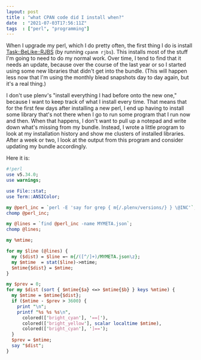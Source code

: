```yaml
---
layout: post
title : "what CPAN code did I install when?"
date  : "2021-07-03T17:56:11Z"
tags  : ["perl", "programming"]
---
```

When I upgrade my perl, which I do pretty often, the first thing I do is
install [Task::BeLike::RJBS](https://metacpan.org/pod/Task::BeLike::RJBS) (by
running `cpanm rjbs`).  This installs most of the stuff I'm going to need to do
my normal work.  Over time, I tend to find that it needs an update, because
over the course of the last year or so I started using some new libraries that
didn't get into the bundle.  (This will happen less now that I'm using the
monthly blead snapshots day to day again, but it's a real thing.)

I don't use plenv's "install everything I had before onto the new one," because
I want to keep track of what I install every time.  That means that for the
first few days after installing a new perl, I end up having to install some
library that's not there when I go to run some program that I run now and then.
When that happens, I don't want to pull up a notepad and write down what's
missing from my bundle.  Instead, I wrote a little program to look at my
installation history and show me clusters of installed libraries.  After a week
or two, I look at the output from this program and consider updating my bundle
accordingly.

Here it is:

```perl
#!perl
use v5.34.0;
use warnings;

use File::stat;
use Term::ANSIColor;

my @perl_inc = `perl -E 'say for grep { m{/.plenv/versions/} } \@INC'`;
chomp @perl_inc;

my @lines = `find @perl_inc -name MYMETA.json`;
chomp @lines;

my %mtime;

for my $line (@lines) {
  my ($dist) = $line =~ m{/([^/]+)/MYMETA.json\z};
  my $mtime  = stat($line)->mtime;
  $mtime{$dist} = $mtime;
}

my $prev = 0;
for my $dist (sort { $mtime{$a} <=> $mtime{$b} } keys %mtime) {
  my $mtime = $mtime{$dist};
  if ($mtime - $prev > 3600) {
    print "\n";
    printf "%s %s %s\n",
      colored(['bright_cyan'], '==['),
      colored(['bright_yellow'], scalar localtime $mtime),
      colored(['bright_cyan'], ']==');
  }
  $prev = $mtime;
  say "$dist";
}
```
